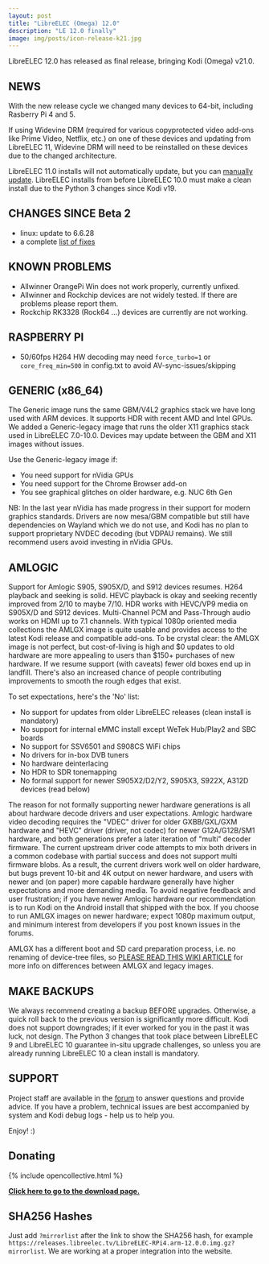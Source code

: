 ```yaml
---
layout: post
title: "LibreELEC (Omega) 12.0"
description: "LE 12.0 finally"
image: img/posts/icon-release-k21.jpg
---
```


LibreELEC 12.0 has released as final release, bringing Kodi (Omega) v21.0.

## NEWS

With the new release cycle we changed many devices to 64-bit, including Rasberry Pi 4 and 5.

If using Widevine DRM (required for various copyprotected video add-ons like Prime Video, Netflix, etc.) on one of these devices and updating from LibreELEC 11, Widevine DRM will need to be reinstalled on these devices due to the changed architecture.

LibreELEC 11.0 installs will not automatically update, but you can [manually update](https://wiki.libreelec.tv/support/update). LibreELEC installs from before LibreELEC 10.0 must make a clean install due to the Python 3 changes since Kodi v19.

## CHANGES SINCE Beta 2

- linux: update to 6.6.28
- a complete [list of fixes](https://github.com/LibreELEC/LibreELEC.tv/compare/11.95.2...12.0.0)

## KNOWN PROBLEMS

- Allwinner OrangePi Win does not work properly, currently unfixed.
- Allwinner and Rockchip devices are not widely tested. If there are problems please report them.
- Rockchip RK3328 (Rock64 ...) devices are currently are not working.

## RASPBERRY PI

- 50/60fps H264 HW decoding may need `force_turbo=1` or `core_freq_min=500` in config.txt to avoid AV-sync-issues/skipping

## GENERIC (x86_64)

The Generic image runs the same GBM/V4L2 graphics stack we have long used with ARM devices. It supports HDR with recent AMD and Intel GPUs. We added a Generic-legacy image that runs the older X11 graphics stack used in LibreELEC 7.0-10.0. Devices may update between the GBM and X11 images without issues.

Use the Generic-legacy image if:

- You need support for nVidia GPUs
- You need support for the Chrome Browser add-on
- You see graphical glitches on older hardware, e.g. NUC 6th Gen

NB: In the last year nVidia has made progress in their support for modern graphics standards. Drivers are now mesa/GBM compatible but still have dependencies on Wayland which we do not use, and Kodi has no plan to support proprietary NVDEC decoding (but VDPAU remains). We still recommend users avoid investing in nVidia GPUs.

## AMLOGIC

Support for Amlogic S905, S905X/D, and S912 devices resumes. H264 playback and seeking is solid. HEVC playback is okay and seeking recently improved from 2/10 to maybe 7/10. HDR works with HEVC/VP9 media on S905X/D and S912 devices. Multi-Channel PCM and Pass-Through audio works on HDMI up to 7.1 channels. With typical 1080p oriented media collections the AMLGX image is quite usable and provides access to the latest Kodi release and compatible add-ons. To be crystal clear: the AMLGX image is not perfect, but cost-of-living is high and $0 updates to old hardware are more appealing to users than $150+ purchases of new hardware. If we resume support (with caveats) fewer old boxes end up in landfill. There's also an increased chance of people contributing improvements to smooth the rough edges that exist.

To set expectations, here's the 'No' list:

- No support for updates from older LibreELEC releases (clean install is mandatory)
- No support for internal eMMC install except WeTek Hub/Play2 and SBC boards
- No support for SSV6501 and S908CS WiFi chips
- No drivers for in-box DVB tuners
- No hardware deinterlacing
- No HDR to SDR tonemapping
- No formal support for newer S905X2/D2/Y2, S905X3, S922X, A312D devices (read below)

The reason for not formally supporting newer hardware generations is all about hardware decode drivers and user expectations. Amlogic hardware video decoding requires the "VDEC" driver for older GXBB/GXL/GXM hardware and "HEVC" driver (driver, not codec) for newer G12A/G12B/SM1 hardware, and both generations prefer a later iteration of "multi" decoder firmware. The current upstream driver code attempts to mix both drivers in a common codebase with partial success and does not support multi firmware blobs. As a result, the current drivers work well on older hardware, but bugs prevent 10-bit and 4K output on newer hardware, and users with newer and (on paper) more capable hardware generally have higher expectations and more demanding media. To avoid negative feedback and user frustration; if you have newer Amlogic hardware our recommendation is to run Kodi on the Android install that shipped with the box. If you choose to run AMLGX images on newer hardware; expect 1080p maximum output, and minimum interest from developers if you post known issues in the forums.

AMLGX has a different boot and SD card preparation process, i.e. no renaming of device-tree files, so [PLEASE READ THIS WIKI ARTICLE](https://wiki.libreelec.tv/hardware/amlogic) for more info on differences between AMLGX and legacy images.

## MAKE BACKUPS

We always recommend creating a backup BEFORE upgrades. Otherwise, a quick roll back to the previous version is significantly more difficult. Kodi does not support downgrades; if it ever worked for you in the past it was luck, not design. The Python 3 changes that took place between LibreELEC 9 and LibreELEC 10 guarantee in-situ upgrade challenges, so unless you are already running LibreELEC 10 a clean install is mandatory.

## SUPPORT

Project staff are available in the [forum](https://forum.libreelec.tv) to answer questions and provide advice. If you have a problem, technical issues are best accompanied by system and Kodi debug logs - help us to help you.

Enjoy! :)

## Donating

{% include opencollective.html %}

[**Click here to go to the download page.**](https://libreelec.tv/downloads/)

## SHA256 Hashes

Just add `?mirrorlist` after the link to show the SHA256 hash, for example `https://releases.libreelec.tv/LibreELEC-RPi4.arm-12.0.0.img.gz?mirrorlist`.
We are working at a proper integration into the website.
